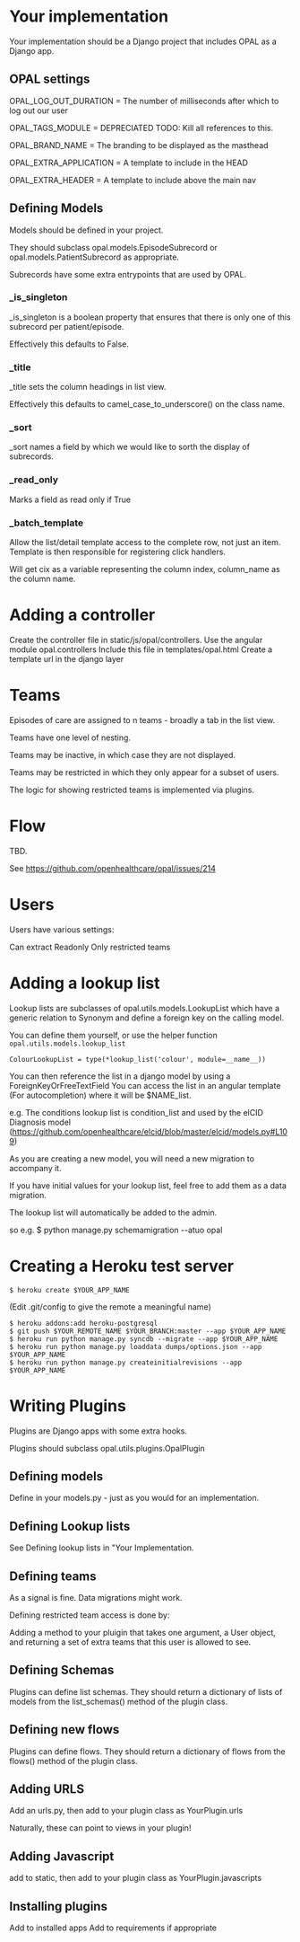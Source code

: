 # Your implementation


Your implementation should be a Django project that includes OPAL as a Django app.

## OPAL settings

OPAL_LOG_OUT_DURATION = The number of milliseconds after which to log out our user

OPAL_TAGS_MODULE = DEPRECIATED  TODO: Kill all references to this.

OPAL_BRAND_NAME = The branding to be displayed as the masthead

OPAL_EXTRA_APPLICATION = A template to include in the HEAD

OPAL_EXTRA_HEADER = A template to include above the main nav

## Defining Models

Models should be defined in your project.

They should subclass opal.models.EpisodeSubrecord or opal.models.PatientSubrecord as appropriate.

Subrecords have some extra entrypoints that are used by OPAL.

### _is_singleton

_is_singleton is a boolean property that ensures that there is only one of this subrecord per patient/episode.

Effectively this defaults to False.

### _title

_title sets the column headings in list view.

Effectively this defaults to camel_case_to_underscore() on the class name.

### _sort

_sort names a field by which we would like to sorth the display of subrecords.

### _read_only

Marks a field as read only if True

### _batch_template

Allow the list/detail template access to the complete row, not just an item.
Template is then responsible for registering click handlers.

Will get cix as a variable representing the column index, column_name as the column name.

# Adding a controller

Create the controller file in static/js/opal/controllers.
Use the angular module opal.controllers
Include this file in templates/opal.html
Create a template url in the django layer

# Teams 

Episodes of care are assigned to n teams - broadly a tab in the list view.

Teams have one level of nesting.

Teams may be inactive, in which case they are not displayed.

Teams may be restricted in which they only appear for a subset of users.

The logic for showing restricted teams is implemented via plugins.

# Flow

TBD.

See https://github.com/openhealthcare/opal/issues/214

# Users

Users have various settings:

Can extract
Readonly
Only restricted teams

# Adding a lookup list

Lookup lists are subclasses of opal.utils.models.LookupList which have a generic relation to Synonym and define a foreign key on the calling model.

You can define them yourself, or use the helper function ```opal.utils.models.lookup_list```

    ColourLookupList = type(*lookup_list('colour', module=__name__))

You can then reference the list in a django model by using a ForeignKeyOrFreeTextField 
You can access the list in an angular template (For autocompletion) where it will be $NAME_list.

e.g. The conditions lookup list is condition_list and used by the elCID Diagnosis model
(https://github.com/openhealthcare/elcid/blob/master/elcid/models.py#L109)

As you are creating a new model, you will need a new migration to accompany it. 

If you have initial values for your lookup list, feel free to add them as a data migration. 

The lookup list will automatically be added to the admin.

so e.g. $ python manage.py schemamigration --atuo opal

# Creating a Heroku test server

    $ heroku create $YOUR_APP_NAME

(Edit .git/config to give the remote a meaningful name)

    $ heroku addons:add heroku-postgresql
    $ git push $YOUR_REMOTE_NAME $YOUR_BRANCH:master --app $YOUR_APP_NAME
    $ heroku run python manage.py syncdb --migrate --app $YOUR_APP_NAME
    $ heroku run python manage.py loaddata dumps/options.json --app $YOUR_APP_NAME
    $ heroku run python manage.py createinitialrevisions --app $YOUR_APP_NAME


# Writing Plugins

Plugins are Django apps with some extra hooks.

Plugins should subclass opal.utils.plugins.OpalPlugin

## Defining models

Define in your models.py - just as you would for an implementation.

## Defining Lookup lists

See Defining lookup lists in "Your Implementation.

## Defining teams

As a signal is fine.
Data migrations might work.

Defining restricted team access is done by:

Adding a method to your pluigin that takes one argument, a User object, and returning a set of
extra teams that this user is allowed to see.

## Defining Schemas 

Plugins can define list schemas. They should return a dictionary of lists of models from the
list_schemas() method of the plugin class.

## Defining new flows

Plugins can define flows. They should return a dictionary of flows from the 
flows() method of the plugin class.

## Adding URLS

Add an urls.py, then add to your plugin class as YourPlugin.urls

Naturally, these can point to views in your plugin! 

## Adding Javascript

add to static, then add to your plugin class as YourPlugin.javascripts

## Installing plugins 

Add to installed apps
Add to requirements if appropriate